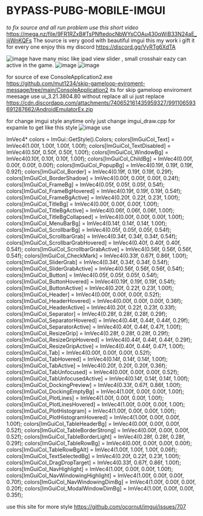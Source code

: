 # BYPASS-PUBG-MOBILE-IMGUI
*to fix source and all run problem use this short video*
https://mega.nz/file/9FR1RZxB#TsPNftedocNbWYsCOAu430qWiB33N24aE_iijWnKQFs
The source is very good with beautiful imgui
this my work i gift it for every one
enjoy 
this my discord https://discord.gg/VyRTg6XdTA



![image](https://user-images.githubusercontent.com/44782684/176041466-a8b94bcf-7084-4e3c-841b-f35f0f5f5b40.png)
have many misc like ipad view slider , small crosshair eazy can active in the game.
![image](https://user-images.githubusercontent.com/44782684/176043981-232a4b94-f390-4b4e-a82e-a24aa52b17b8.png)
![image](https://user-images.githubusercontent.com/44782684/176041629-0feb925b-af45-4ffd-ad32-a9c9ac4112ad.png)


for source of exe ConsoleApplication2.exe https://github.com/mut1234/skip-gameloop-eviroment-message/tree/main/ConsoleApplication2 its for skip gameloop enviroment meesage use ui_3.21.3804.80 without replace all ui just replace https://cdn.discordapp.com/attachments/740652161435959327/991106593691287662/AndroidEmulatorEx.zip

for change imgui style anytime only just change imgui_draw.cpp 
for expamle
to get like this style ![image](https://user-images.githubusercontent.com/44782684/176043590-e75a2819-05b6-4189-993a-8a17708665a0.png)
use


  ImVec4* colors = ImGui::GetStyle().Colors;
  colors[ImGuiCol_Text]                   = ImVec4(1.00f, 1.00f, 1.00f, 1.00f);
  colors[ImGuiCol_TextDisabled]           = ImVec4(0.50f, 0.50f, 0.50f, 1.00f);
  colors[ImGuiCol_WindowBg]               = ImVec4(0.10f, 0.10f, 0.10f, 1.00f);
  colors[ImGuiCol_ChildBg]                = ImVec4(0.00f, 0.00f, 0.00f, 0.00f);
  colors[ImGuiCol_PopupBg]                = ImVec4(0.19f, 0.19f, 0.19f, 0.92f);
  colors[ImGuiCol_Border]                 = ImVec4(0.19f, 0.19f, 0.19f, 0.29f);
  colors[ImGuiCol_BorderShadow]           = ImVec4(0.00f, 0.00f, 0.00f, 0.24f);
  colors[ImGuiCol_FrameBg]                = ImVec4(0.05f, 0.05f, 0.05f, 0.54f);
  colors[ImGuiCol_FrameBgHovered]         = ImVec4(0.19f, 0.19f, 0.19f, 0.54f);
  colors[ImGuiCol_FrameBgActive]          = ImVec4(0.20f, 0.22f, 0.23f, 1.00f);
  colors[ImGuiCol_TitleBg]                = ImVec4(0.00f, 0.00f, 0.00f, 1.00f);
  colors[ImGuiCol_TitleBgActive]          = ImVec4(0.06f, 0.06f, 0.06f, 1.00f);
  colors[ImGuiCol_TitleBgCollapsed]       = ImVec4(0.00f, 0.00f, 0.00f, 1.00f);
  colors[ImGuiCol_MenuBarBg]              = ImVec4(0.14f, 0.14f, 0.14f, 1.00f);
  colors[ImGuiCol_ScrollbarBg]            = ImVec4(0.05f, 0.05f, 0.05f, 0.54f);
  colors[ImGuiCol_ScrollbarGrab]          = ImVec4(0.34f, 0.34f, 0.34f, 0.54f);
  colors[ImGuiCol_ScrollbarGrabHovered]   = ImVec4(0.40f, 0.40f, 0.40f, 0.54f);
  colors[ImGuiCol_ScrollbarGrabActive]    = ImVec4(0.56f, 0.56f, 0.56f, 0.54f);
  colors[ImGuiCol_CheckMark]              = ImVec4(0.33f, 0.67f, 0.86f, 1.00f);
  colors[ImGuiCol_SliderGrab]             = ImVec4(0.34f, 0.34f, 0.34f, 0.54f);
  colors[ImGuiCol_SliderGrabActive]       = ImVec4(0.56f, 0.56f, 0.56f, 0.54f);
  colors[ImGuiCol_Button]                 = ImVec4(0.05f, 0.05f, 0.05f, 0.54f);
  colors[ImGuiCol_ButtonHovered]          = ImVec4(0.19f, 0.19f, 0.19f, 0.54f);
  colors[ImGuiCol_ButtonActive]           = ImVec4(0.20f, 0.22f, 0.23f, 1.00f);
  colors[ImGuiCol_Header]                 = ImVec4(0.00f, 0.00f, 0.00f, 0.52f);
  colors[ImGuiCol_HeaderHovered]          = ImVec4(0.00f, 0.00f, 0.00f, 0.36f);
  colors[ImGuiCol_HeaderActive]           = ImVec4(0.20f, 0.22f, 0.23f, 0.33f);
  colors[ImGuiCol_Separator]              = ImVec4(0.28f, 0.28f, 0.28f, 0.29f);
  colors[ImGuiCol_SeparatorHovered]       = ImVec4(0.44f, 0.44f, 0.44f, 0.29f);
  colors[ImGuiCol_SeparatorActive]        = ImVec4(0.40f, 0.44f, 0.47f, 1.00f);
  colors[ImGuiCol_ResizeGrip]             = ImVec4(0.28f, 0.28f, 0.28f, 0.29f);
  colors[ImGuiCol_ResizeGripHovered]      = ImVec4(0.44f, 0.44f, 0.44f, 0.29f);
  colors[ImGuiCol_ResizeGripActive]       = ImVec4(0.40f, 0.44f, 0.47f, 1.00f);
  colors[ImGuiCol_Tab]                    = ImVec4(0.00f, 0.00f, 0.00f, 0.52f);
  colors[ImGuiCol_TabHovered]             = ImVec4(0.14f, 0.14f, 0.14f, 1.00f);
  colors[ImGuiCol_TabActive]              = ImVec4(0.20f, 0.20f, 0.20f, 0.36f);
  colors[ImGuiCol_TabUnfocused]           = ImVec4(0.00f, 0.00f, 0.00f, 0.52f);
  colors[ImGuiCol_TabUnfocusedActive]     = ImVec4(0.14f, 0.14f, 0.14f, 1.00f);
  colors[ImGuiCol_DockingPreview]         = ImVec4(0.33f, 0.67f, 0.86f, 1.00f);
  colors[ImGuiCol_DockingEmptyBg]         = ImVec4(1.00f, 0.00f, 0.00f, 1.00f);
  colors[ImGuiCol_PlotLines]              = ImVec4(1.00f, 0.00f, 0.00f, 1.00f);
  colors[ImGuiCol_PlotLinesHovered]       = ImVec4(1.00f, 0.00f, 0.00f, 1.00f);
  colors[ImGuiCol_PlotHistogram]          = ImVec4(1.00f, 0.00f, 0.00f, 1.00f);
  colors[ImGuiCol_PlotHistogramHovered]   = ImVec4(1.00f, 0.00f, 0.00f, 1.00f);
  colors[ImGuiCol_TableHeaderBg]          = ImVec4(0.00f, 0.00f, 0.00f, 0.52f);
  colors[ImGuiCol_TableBorderStrong]      = ImVec4(0.00f, 0.00f, 0.00f, 0.52f);
  colors[ImGuiCol_TableBorderLight]       = ImVec4(0.28f, 0.28f, 0.28f, 0.29f);
  colors[ImGuiCol_TableRowBg]             = ImVec4(0.00f, 0.00f, 0.00f, 0.00f);
  colors[ImGuiCol_TableRowBgAlt]          = ImVec4(1.00f, 1.00f, 1.00f, 0.06f);
  colors[ImGuiCol_TextSelectedBg]         = ImVec4(0.20f, 0.22f, 0.23f, 1.00f);
  colors[ImGuiCol_DragDropTarget]         = ImVec4(0.33f, 0.67f, 0.86f, 1.00f);
  colors[ImGuiCol_NavHighlight]           = ImVec4(1.00f, 0.00f, 0.00f, 1.00f);
  colors[ImGuiCol_NavWindowingHighlight]  = ImVec4(1.00f, 0.00f, 0.00f, 0.70f);
  colors[ImGuiCol_NavWindowingDimBg]      = ImVec4(1.00f, 0.00f, 0.00f, 0.20f);
  colors[ImGuiCol_ModalWindowDimBg]       = ImVec4(1.00f, 0.00f, 0.00f, 0.35f);


use this site for more style https://github.com/ocornut/imgui/issues/707
